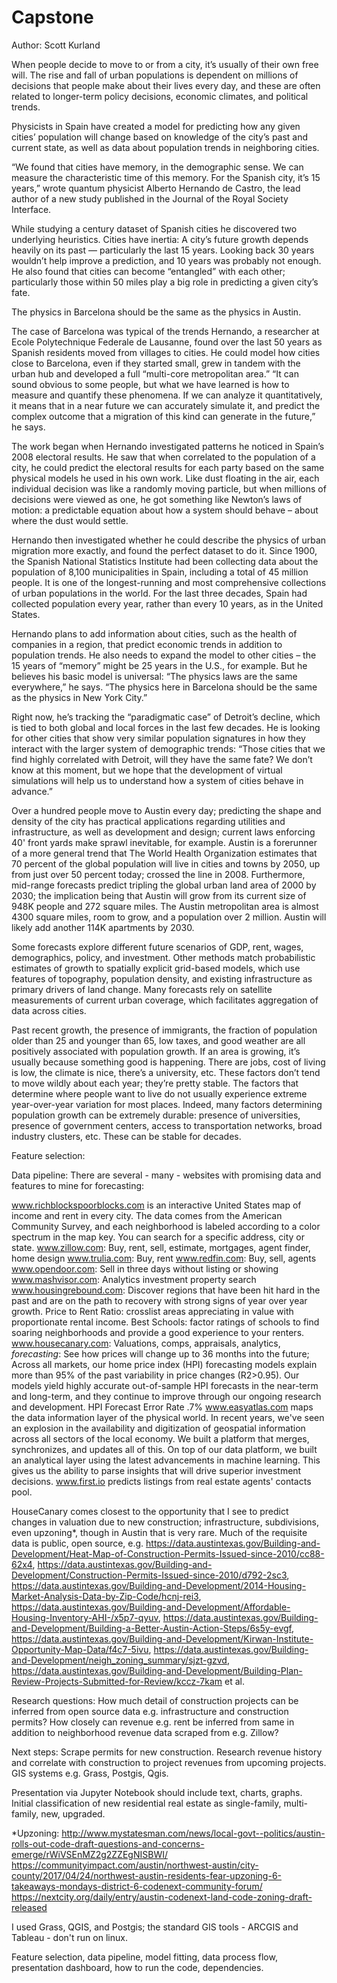 # Capstone


Author: Scott Kurland


When people decide to move to or from a city, it’s usually of their own free will. The rise and fall of urban populations is dependent on millions of decisions that people make about their lives every day, and these are often related to longer-term policy decisions, economic climates, and political trends.

Physicists in Spain have created a model for predicting how any given cities’ population will change based on knowledge of the city’s past and current state, as well as data about population trends in neighboring cities.

“We found that cities have memory, in the demographic sense. We can measure the characteristic time of this memory. For the Spanish city, it’s 15 years,” wrote quantum physicist Alberto Hernando de Castro, the lead author of a new study published in the Journal of the Royal Society Interface.

While studying a century dataset of Spanish cities he discovered two underlying heuristics. Cities have inertia: A city’s future growth depends heavily on its past — particularly the last 15 years. Looking back 30 years wouldn’t help improve a prediction, and 10 years was probably not enough. He also found that cities can become “entangled” with each other; particularly those within 50 miles play a big role in predicting a given city’s fate.

The physics in Barcelona should be the same as the physics in Austin.

The case of Barcelona was typical of the trends Hernando, a researcher at Ecole Polytechnique Federale de Lausanne, found over the last 50 years as Spanish residents moved from villages to cities. He could model how cities close to Barcelona, even if they started small, grew in tandem with the urban hub and developed a full “multi-core metropolitan area.” “It can sound obvious to some people, but what we have learned is how to measure and quantify these phenomena. If we can analyze it quantitatively, it means that in a near future we can accurately simulate it, and predict the complex outcome that a migration of this kind can generate in the future,” he says.

The work began when Hernando investigated patterns he noticed in Spain’s 2008 electoral results. He saw that when correlated to the population of a city, he could predict the electoral results for each party based on the same physical models he used in his own work. Like dust floating in the air, each individual decision was like a randomly moving particle, but when millions of decisions were viewed as one, he got something like Newton’s laws of motion: a predictable equation about how a system should behave – about where the dust would settle.

Hernando then investigated whether he could describe the physics of urban migration more exactly, and found the perfect dataset to do it. Since 1900, the Spanish National Statistics Institute had been collecting data about the population of 8,100 municipalities in Spain, including a total of 45 million people. It is one of the longest-running and most comprehensive collections of urban populations in the world. For the last three decades, Spain had collected population every year, rather than every 10 years, as in the United States.

Hernando plans to add information about cities, such as the health of companies in a region, that predict economic trends in addition to population trends. He also needs to expand the model to other cities – the 15 years of “memory” might be 25 years in the U.S., for example. But he believes his basic model is universal: “The physics laws are the same everywhere,” he says. “The physics here in Barcelona should be the same as the physics in New York City.”

Right now, he’s tracking the “paradigmatic case” of Detroit’s decline, which is tied to both global and local forces in the last few decades. He is looking for other cities that show very similar population signatures in how they interact with the larger system of demographic trends: “Those cities that we find highly correlated with Detroit, will they have the same fate? We don’t know at this moment, but we hope that the development of virtual simulations will help us to understand how a system of cities behave in advance.”

Over a hundred people move to Austin every day; predicting the shape and density of the city has practical applications regarding utilities and infrastructure, as well as development and design; current laws enforcing 40' front yards make sprawl inevitable, for example. Austin is a forerunner of a more general trend that The World Health Organization estimates that 70 percent of the global population will live in cities and towns by 2050, up from just over 50 percent today; crossed the line in 2008. Furthermore, mid-range forecasts predict tripling the global urban land area of 2000 by 2030; the implication being that Austin will grow from its current size of 948K people and 272 square miles. The Austin metropolitan area is almost 4300 square miles, room to grow, and a population over 2 million. Austin will likely add another 114K apartments by 2030.

Some forecasts explore different future scenarios of GDP, rent, wages, demographics, policy, and investment.  Other methods match probabilistic estimates of growth to spatially explicit grid-based models, which use features of topography, population density, and existing infrastructure as primary drivers of land change. Many forecasts rely on satellite measurements of current urban coverage, which facilitates aggregation of data across cities.

Past recent growth, the presence of immigrants, the fraction of population older than 25 and younger than 65, low taxes, and good weather are all positively associated with population growth. If an area is growing, it’s usually because something good is happening. There are jobs, cost of living is low, the climate is nice, there’s a university, etc. These factors don’t tend to move wildly about each year; they’re pretty stable. The factors that determine where people want to live do not usually experience extreme year-over-year variation for most places. Indeed, many factors determining population growth can be extremely durable: presence of universities, presence of government centers, access to transportation networks, broad industry clusters, etc. These can be stable for decades.

Feature selection:

Data pipeline: There are several - many - websites with promising data and features to mine for forecasting:

www.richblockspoorblocks.com is an interactive United States map of income and rent in every city. The data comes from the American Community Survey, and each neighborhood is labeled according to a color spectrum in the map key. You can search for a specific address, city or state.
www.zillow.com: Buy, rent, sell, estimate, mortgages, agent finder, home design
www.trulia.com: Buy, rent
www.redfin.com: Buy, sell, agents
www.opendoor.com: Sell in three days without listing or showing
www.mashvisor.com: Analytics investment property search
www.housingrebound.com: Discover regions that have been hit hard in the past and are on the path to recovery with strong signs of year over year growth. Price to Rent Ratio: crosslist areas appreciating in value with proportionate rental income. Best Schools: factor ratings of schools to find soaring neighborhoods and provide a good experience to your renters.
www.housecanary.com: Valuations, comps, appraisals, analytics, *forecasting*: See how prices will change up to 36 months into the future; Across all markets, our home price index (HPI) forecasting models explain more than 95% of the past variability in price changes (R2>0.95). Our models yield highly accurate out-of-sample HPI forecasts in the near-term and long-term, and they continue to improve through our ongoing research and development. HPI Forecast Error Rate .7% 
www.easyatlas.com maps the data information layer of the physical world. In recent years, we've seen an explosion in the availability and digitization of geospatial information across all sectors of the local economy. We built a platform that merges, synchronizes, and updates all of this. On top of our data platform, we built an analytical layer using the latest advancements in machine learning. This gives us the ability to parse insights that will drive superior investment decisions.
www.first.io predicts listings from real estate agents' contacts pool.


HouseCanary comes closest to the opportunity that I see to predict changes in valuation due to new construction; infrastructure, subdivisions, even upzoning*, though in Austin that is very rare. Much of the requisite data is public, open source, e.g. https://data.austintexas.gov/Building-and-Development/Heat-Map-of-Construction-Permits-Issued-since-2010/cc88-62x4, https://data.austintexas.gov/Building-and-Development/Construction-Permits-Issued-since-2010/d792-2sc3, https://data.austintexas.gov/Building-and-Development/2014-Housing-Market-Analysis-Data-by-Zip-Code/hcnj-rei3, https://data.austintexas.gov/Building-and-Development/Affordable-Housing-Inventory-AHI-/x5p7-qyuv, https://data.austintexas.gov/Building-and-Development/Building-a-Better-Austin-Action-Steps/6s5y-evgf, https://data.austintexas.gov/Building-and-Development/Kirwan-Institute-Opportunity-Map-Data/f4c7-5ivu, https://data.austintexas.gov/Building-and-Development/neigh_zoning_summary/sjzt-gzvd, https://data.austintexas.gov/Building-and-Development/Building-Plan-Review-Projects-Submitted-for-Review/kccz-7kam et al.


Research questions: How much detail of construction projects can be inferred from open source data e.g. infrastructure and construction permits? How closely can revenue e.g. rent be inferred from same in addition to neighborhood revenue data scraped from e.g. Zillow?

Next steps: Scrape permits for new construction. Research revenue history and correlate with construction to project revenues from upcoming projects. GIS systems e.g. Grass, Postgis, Qgis.

Presentation via Jupyter Notebook should include text, charts, graphs. Initial classification of new residential real estate as single-family, multi-family, new, upgraded.

*Upzoning:
http://www.mystatesman.com/news/local-govt--politics/austin-rolls-out-code-draft-questions-and-concerns-emerge/rWiVSEnMZ2g2ZZEgNISBWI/
https://communityimpact.com/austin/northwest-austin/city-county/2017/04/24/northwest-austin-residents-fear-upzoning-6-takeaways-mondays-district-6-codenext-community-forum/
https://nextcity.org/daily/entry/austin-codenext-land-code-zoning-draft-released


I used Grass, QGIS, and Postgis; the standard GIS tools - ARCGIS and Tableau - don't run on linux.

Feature selection, data pipeline, model fitting, data process flow, presentation dashboard, how to run the code, dependencies.

